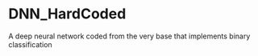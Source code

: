# DNN_HardCoded
A deep neural network coded from the very base that implements binary classification
